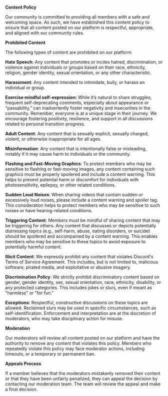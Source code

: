 **Content Policy**

Our community is committed to providing all members with a safe and welcoming space. As such, we have established this content policy to ensure that all content posted on our platform is respectful, appropriate, and aligned with our community rules.


**Prohibited Content**

The following types of content are prohibited on our platform:

**Hate Speech**: Any content that promotes or incites hatred, discrimination, or violence against individuals or groups based on their race, ethnicity, religion, gender identity, sexual orientation, or any other characteristic.

**Harassment**: Any content intended to intimidate, bully, or harass an individual or group.

**Exercise mindful self-expression:** While it’s natural to share struggles, frequent self-deprecating comments, especially about appearance or “passability,” can inadvertently foster negativity and insecurities in the community. Remember, everyone is at a unique stage in their journey. We encourage fostering positivity, resilience, and support in all discussions related to personal transition progress.

**Adult Content**: Any content that is sexually explicit, sexually charged, violent, or otherwise inappropriate for all ages.

**Misinformation**: Any content that is intentionally false or misleading, notably if it may cause harm to individuals or the community.

**Flashing and Fast-Moving Graphics**: To protect members who may be sensitive to flashing or fast-moving images, any content containing such graphics must be properly spoilered and include a content warning. This helps to prevent potential harm or discomfort for individuals with photosensitivity, epilepsy, or other related conditions.

**Sudden Loud Noises**: When sharing videos that contain sudden or excessively loud noises, please include a content warning and spoiler tag. This consideration helps to protect members who may be sensitive to such noises or have hearing-related conditions.

**Triggering Content**: Members must be mindful of sharing content that may be triggering for others. Any content that discusses or depicts potentially distressing topics (e.g., self-harm, abuse, eating disorders, or suicide) should be spoilered and accompanied by a content warning. This enables members who may be sensitive to these topics to avoid exposure to potentially harmful content.

**Illicit Content**: We expressly prohibit any content that violates Discord's Terms of Service Agreement. This includes, but is not limited to, malicious software, pirated media, and exploitative or abusive imagery.

**Discrimination Policy**: We strictly prohibit discriminatory content based on gender, gender identity, sex, sexual orientation, race, ethnicity, disability, or any protected categories. This includes jokes or slurs, even if meant as "harmless" or "for fun."

**Exceptions**: Respectful, constructive discussions on these topics are allowed. Reclaimed slurs may be used in specific circumstances, such as self-identification. Enforcement and interpretation are at the discretion of moderators, who may take disciplinary action for misuse.


**Moderation**

Our moderators will review all content posted on our platform and have the authority to remove any content that violates this policy. Members who repeatedly violate this policy may face moderator actions, including timeouts, or a temporary or permanent ban.


**Appeals Process**

If a member believes that the moderators mistakenly removed their content or that they have been unfairly penalized, they can appeal the decision by contacting our moderation team. The team will review the appeal and make a final decision.
